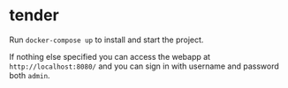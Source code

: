 # tender

Run `docker-compose up` to install and start the project.

If nothing else specified you can access the webapp at `http://localhost:8080/` and you can sign in with username and password both `admin`.
